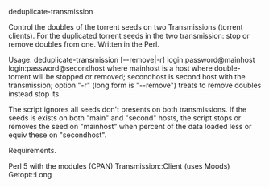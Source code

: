 deduplicate-transmission

Control the doubles of the torrent seeds on two Transmissions (torrent clients).
For the duplicated torrent seeds in the two transmission: stop or remove doubles from one.
Written in the Perl.


Usage.
deduplicate-transmission [--remove|-r] login:password@mainhost login:password@secondhost
 where
 	mainhost is a host where double-torrent will be stopped or removed;
	secondhost is second host with the transmission;
	option "-r" (long form is "--remove") treats to remove doubles instead stop its.

The script ignores all seeds don't presents on both transmissions. If the seeds is exists on both "main" and "second" hosts,
the script stops or removes the seed on "mainhost" when percent of the data loaded less or equiv these on "secondhost".

Requirements.

Perl 5 with the modules (CPAN)
Transmission::Client (uses Moods)
Getopt::Long
